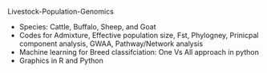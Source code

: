 Livestock-Population-Genomics
* Species: Cattle, Buffalo, Sheep, and Goat
* Codes for Admixture, Effective population size, Fst, Phylogney, Prinicpal component analysis, GWAA, Pathway/Network analysis
* Machine learning for Breed classifciation: One Vs All approach in python
* Graphics in R and Python
